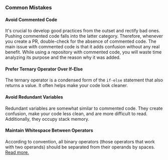 ### Common Mistakes

#### Avoid Commented Code
It's crucial to develop good practices from the outset and rectify bad ones. Pushing commented code falls into the latter category. Therefore, whenever you create a PR, double-check for the absence of commented code. The main issue with commented code is that it adds confusion without any real benefit. While using a repository with commented code, you will waste time analyzing its purpose and the reason why it was added.

#### Prefer Ternary Operator Over If-Else
The ternary operator is a condensed form of the `if-else` statement that also returns a value. It often helps make your code look cleaner.

#### Avoid Redundant Variables
Redundant variables are somewhat similar to commented code. They create confusion, make your code less clean, and are more difficult to read. Additionally, they occupy stack memory.

#### Maintain Whitespace Between Operators
According to convention, all binary operators (those operators that work with two operands) should be separated from their operands by spaces.
[Read more.](https://www.oracle.com/java/technologies/javase/codeconventions-whitespace.html)
